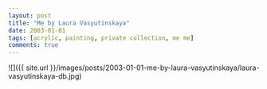 ```yaml
---
layout: post
title: "Me by Laura Vasyutinskaya"
date: 2003-01-01
tags: [acrylic, painting, private collection, me me]
comments: true
---
```

![]({{ site.url }}/images/posts/2003-01-01-me-by-laura-vasyutinskaya/laura-vasyutinskaya-db.jpg)
